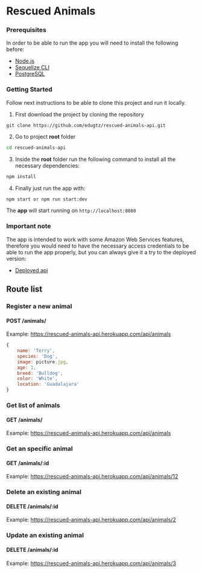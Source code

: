 # Rescued Animals 

### Prerequisites

In order to be able to run the app you will need to install the following before:

- [Node.js](https://nodejs.org/en/)
- [Sequelize CLI](http://docs.sequelizejs.com/manual/migrations.html#installing-cli)
- [PostgreSQL](https://www.postgresql.org/download/)

### Getting Started
Follow next instructions to be able to clone this project and run it locally.

1. First download the project by cloning the repository
```
git clone https://github.com/edugtz/rescued-animals-api.git
```

2. Go to project **root** folder
```bash
cd rescued-animals-api
```

3. Inside the **root** folder run the following command to install all the necessary dependencies:
```bash
npm install
```

4. Finally just run the app with:
```bash
npm start or npm run start:dev
```

The **app** will start running on `http://localhost:8080`

### Important note

The app is intended to work with some Amazon Web Services features, therefore you would need to have the 
necessary access credentials to be able to run the app properly, but you can always give it a try to the
deployed version: 
- [Deployed api](https://rescued-animals-api.herokuapp.com/api/)

## Route list
### Register a new animal
#### POST /animals/

Example: https://rescued-animals-api.herokuapp.com/api/animals

```javascript
{
    name: 'Terry',
    species: 'Dog',
    image: picture.jpg,
    age: 1,
    breed: 'Bulldog',
    color: 'White',
    location: 'Guadalajara'
}
```

### Get list of animals
#### GET /animals/

Example: https://rescued-animals-api.herokuapp.com/api/animals

### Get an specific animal
#### GET /animals/:id

Example: https://rescued-animals-api.herokuapp.com/api/animals/12

### Delete an existing animal
#### DELETE /animals/:id

Example: https://rescued-animals-api.herokuapp.com/api/animals/2

### Update an existing animal
#### DELETE /animals/:id

Example: https://rescued-animals-api.herokuapp.com/api/animals/3
